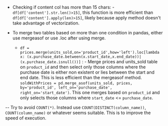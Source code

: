 - Checking if content col has more than 15 chars: - ```df[df['content'].str.len()>15]```, this function is more efficient than ```df[df['content'].apply(len)>15]```, likely because apply method doesn't take advantage of vectorization.

- To merge two tables based on more than one condition in pandas, either use mergeasof or use .loc after using merge.
  
  - ```df = prices.merge(units_sold,on='product_id',how='left').loc[lambda x: (x.purchase_date.between(x.start_date,x.end_date))|(x.purchase_date.isnull())]``` : - Merge prices and units_sold table on ```product_id``` and then select only those columns where the purchase date is either non existent or lies between the start and end date. This is less efficient than the mergeasof method. ```soldWithPrices = pd.merge_asof(units_sold, prices, by='product_id', left_on='purchase_date', right_on='start_date')```. This one merges based on ```product_id``` and only selects those columns where ```start_date``` <= ```purchase_date```. 

-- Try to avoid ```COUNT(*)```. Instead use ```COUNT(DISTINCT(column_name))```, ```COUNT(column_name)``` or whatever seems suitable. This is to improve the speed of execution.
